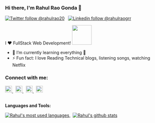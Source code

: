 
### Hi there, I'm Rahul Rao Gonda 👋

[![Twitter follow @rahulrao20](https://img.shields.io/twitter/follow/rahulrao20?style=social)](https://twitter.com/rahulrao20) &nbsp;
[![Linkedin follow @rahulraogrr](https://img.shields.io/badge/-RahulRaoGonda-blue?style=flat-square&logo=Linkedin&logoColor=white&link=https://www.linkedin.com/in/rahulraogrr/)](https://www.linkedin.com/in/rahulraogrr/) &nbsp;

I ❤️ FullStack Web Development! <img height="64px" src="https://raw.githubusercontent.com/praveenorugantitech/praveenorugantitech/master/images/Developer.gif">

- 🌱 I’m currently learning everything 🤣
- ⚡ Fun fact: I love Reading Technical blogs, listening songs, watching Netflix

### Connect with me:

<a href="https://twitter.com/rahulrao20">
  <img alt="Rajeev's Twitter" width="22px" src="https://cdn.jsdelivr.net/npm/simple-icons@v3/icons/twitter.svg" />
</a> &nbsp;
<a href="https://linkedin.com/in/rahulraogrr">
  <img alt="Rajeev's Linkdein" width="22px" src="https://cdn.jsdelivr.net/npm/simple-icons@v3/icons/linkedin.svg" />
</a> &nbsp;
<a href="https://www.facebook.com/rahulrao20/">
  <img alt="Rajeev's Facebook" width="22px" src="https://cdn.jsdelivr.net/npm/simple-icons@v3/icons/facebook.svg" />
</a>  &nbsp;
<a href="https://instagram.com/rahulrao20/">
  <img alt="Rajeev's Instagram" width="22px" src="https://cdn.jsdelivr.net/npm/simple-icons@v3/icons/instagram.svg" />
</a>
<br/>
<br/>

**Languages and Tools:**  

<a href="https://github.com/rahulraogrr">
  <img align="center" src="https://github-readme-stats.vercel.app/api/top-langs/?username=rahulraogrr&theme=light&count_private=true&layout=compact" alt="Rahul's most used languages" />
</a>
&nbsp;
<a href="https://github.com/rahulraogrr">
 <img align="center" src="https://github-readme-stats.vercel.app/api?username=rahulraogrr&show_icons=true&theme=light&line_height=27&include_all_commits=true&count_private=true&hide=issues,prs,contribs" alt="Rahul's github stats"/>
</a>
